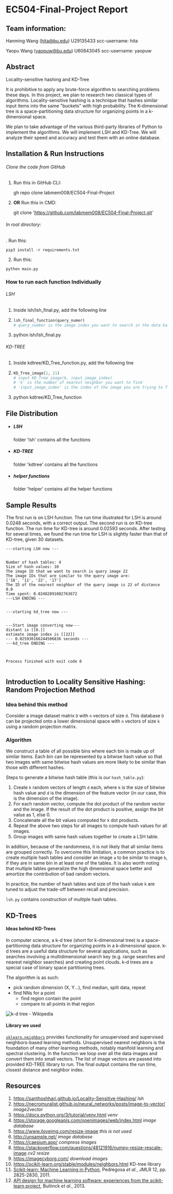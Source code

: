 # EC504-Final-Project Report



## Team information:
Hanming Wang (hita@bu.edu) U29135433 scc-username: hita

Yaopu Wang (yaopuw@bu.edu) U60843045 scc-username: yaopuw



## Abstract
Locality-sensitive hashing and KD-Tree

It is prohibitive to apply any brute-force algorithm to searching problems these days. In this project, we plan to research two classical types of algorithms. Locality-sensitive hashing is a technique that hashes similar input items into the same "buckets" with high probability. The K-dimensional tree is a space-partitioning data structure for organizing points in a k-dimensional space.

We plan to take advantage of the various third-party libraries of Python to implement the algorithms. We will implement LSH and KD-Tree. We will analyze their speed and accuracy and test them with an online database.



## Installation & Run Instructions


###### Clone the code from GitHub

1. Run this in GitHub CLI:

   gh repo clone labmem008/EC504-Final-Project

2. **OR** Run this in CMD:

   git clone 'https://github.com/labmem008/EC504-Final-Project.git'

###### In root directory:

. Run this:

`pip3 install -r requirements.txt`

2. Run this:

`python main.py`

   

### How to run each function Individually

###### LSH

1. Inside lsh/lsh_final.py, add the following line

2. ```python
   lsh_final_function(query_numer)
   # query_number is the image index you want to search in the data base
   ```

3. python lsh/lsh_final.py

###### KD-TREE

1. Inside kdtree/KD_Tree_function.py, add the following line

2. ```python
   KD_Tree_image(1, 21)
   # input KD_Tree_image(k, input_image_index)
   # 'k' is the number of nearest neighbor you want to find
   # 'input_image_index' is the index of the image you are trying to find match/matches for
   ```

3. python kdtree/KD_Tree_function



## File Distribution

- ##### LSH

  folder 'lsh' contains all the functions

- ##### KD-TREE

  folder 'kdtree' contains all the functions

- ##### helper functions

  folder 'helper' contains all the helper functions



## Sample Results

The first run is on LSH function. The run time illustrated for LSH is around 0.0248 seconds, with a correct output. The second run is on KD-tree function. The run time for KD-tree is around 0.02593 seconds. After testing for several times, we found the run time for LSH is slightly faster than that of KD-tree, given 30 datasets.

```command
---starting LSH now ---


Number of hash tables: 4
Size of hash values: 10
The image ID that we want to search is query image 22
The image IDs that are similar to the query image are:
['18', '11', '22', '17']
The ID of the nearest neighbor of the query image is 22 of distance 0.0
Time spent: 0.02482891082763672
---LSH ENDING ---


---starting kd_tree now ---


---Start image converting now---
distant is [[0.]]
estimate image index is [[22]]
--- 0.025930166244506836 seconds ---
---kd_tree ENDING ---



Process finished with exit code 0


```



## Introduction to Locality Sensitive Hashing: Random Projection Method
### Idea behind this method

Consider a image dataset matrix `D` with `n` vectors of size `d`. This database `D` can be projected onto a lower dimensional space with `n` vectors of size `k` using a random projection matrix.
### Algorithm
We construct a table of all possible bins where each bin is made up of similar items. Each bin can be represented by a bitwise hash value so that two images with same bitwise hash values are more likely to be similar than those with different hashes.

Steps to generate a bitwise hash table (this is our `hash_table.py`):

1. Create `k` random vectors of length `d` each, where `k` is the size of bitwise hash value and `d` is the dimension of the feature vector (in our case, this is the dimension of the image).
2. For each random vector, compute the dot product of the random vector and the image. If the result of the dot product is positive, assign the bit value as 1, else 0.
3. Concatenate all the bit values computed for `k` dot products.
4. Repeat the above two steps for all images to compute hash values for all images.
5. Group images with same hash values together to create a LSH table.


In addition, because of the randomness, it is not likely that all similar items are grouped correctly. To overcome this limitation, a common practice is to create multiple hash tables and consider an image `a` to be similar to image `b`, if they are in same bin in at least one of the tables. It is also worth noting that multiple tables generalize the high dimensional space better and amortize the contribution of bad random vectors.

In practice, the number of hash tables and size of the hash value `k` are tuned to adjust the trade-off between recall and precision.

`lsh.py` contains construction of multiple hash tables.





## KD-Trees

#### Ideas behind KD-Trees

In computer science, a k-d tree (short for k-dimensional tree) is a space-partitioning data structure for organizing points in a k-dimensional space. k-d trees are a useful data structure for several applications, such as searches involving a multidimensional search key (e.g. range searches and nearest neighbor searches) and creating point clouds. k-d trees are a special case of binary space partitioning trees.

The algorithm is as such:

- pick random dimension (X, Y...), find median, split data, repeat
- find NNs for a point
  - find region contain the point
  - compare to all points in that region





![k-d tree - Wikipedia](https://upload.wikimedia.org/wikipedia/commons/thumb/2/25/Tree_0001.svg/370px-Tree_0001.svg.png)

#### Library we used

[`sklearn.neighbors`](https://scikit-learn.org/stable/modules/classes.html#module-sklearn.neighbors) provides functionality for unsupervised and supervised neighbors-based learning methods. Unsupervised nearest neighbors is the foundation of many other learning methods, notably manifold learning and spectral clustering. In the function we loop over all the data images and convert them into small vectors. The list of image vectors are passed into provided KD-TREE library to run. The final output contains the run time, closest distance and neighbor index. 



## Resources
1. https://santhoshhari.github.io/Locality-Sensitive-Hashing/ *lsh*
2. https://necromuralist.github.io/neural_networks/posts/image-to-vector/ *image2vector*
3. https://docs.python.org/3/tutorial/venv.html *venv*
4. https://storage.googleapis.com/openimages/web/index.html *image database*
5. https://www.iloveimg.com/resize-image *this is not used*
6. http://unsample.net/ *image database*
7. https://caesium.app/ *compress images*
8. https://stackoverflow.com/questions/48121916/numpy-resize-rescale-image *cv2 resize*
9. https://imagecyborg.com/ *download images*
10. https://scikit-learn.org/stable/modules/neighbors.html KD-tree library
11. [Scikit-learn: Machine Learning in Python](http://jmlr.csail.mit.edu/papers/v12/pedregosa11a.html), Pedregosa *et al.*, JMLR 12, pp. 2825-2830, 2011.
12. [API design for machine learning software: experiences from the scikit-learn project](https://arxiv.org/abs/1309.0238), Buitinck *et al.*, 2013.

